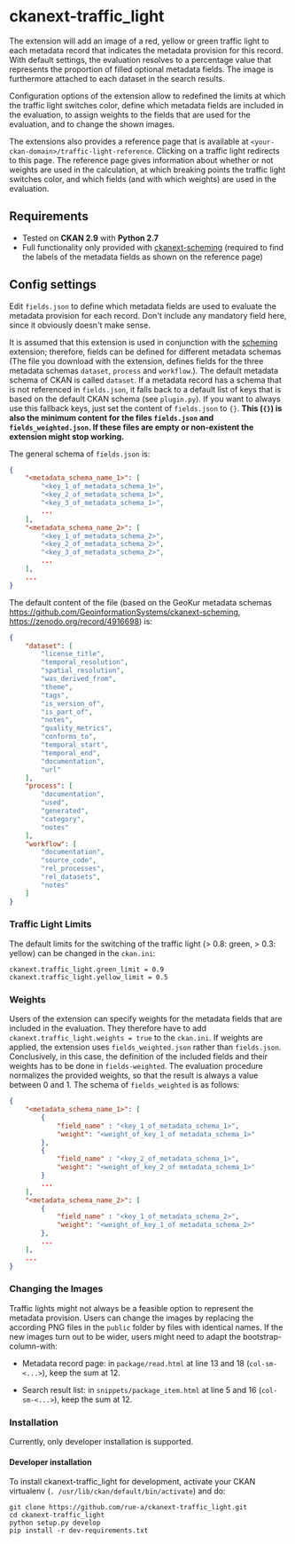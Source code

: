 # ckanext-traffic_light

The extension will add an image of a red, yellow or green traffic light to each metadata record that indicates the metadata provision for this record. With default settings, the evaluation resolves to a percentage value that represents the proportion of filled optional metadata fields. The image is furthermore attached to each dataset in the search results.

Configuration options of the extension allow to redefined the limits at which the traffic light switches color, define which metadata fields are included in the evaluation, to assign weights to the fields that are used for the evaluation, and to change the shown images.

The extensions also provides a reference page that is available at
`<your-ckan-domain>/traffic-light-reference`. Clicking on a traffic
light redirects to this page. The reference page gives information 
about whether or not weights are used in the calculation, at which 
breaking points the traffic light switches color, and which fields 
(and with which weights) are used in the evaluation.


## Requirements

- Tested on __CKAN 2.9__ with __Python 2.7__
- Full functionality only provided with [ckanext-scheming](https://github.com/ckan/ckanext-scheming) (required to find the labels of the metadata fields as shown on the reference page)

## Config settings

Edit `fields.json` to define which metadata fields are used to evaluate the metadata provision for each record. Don't include any mandatory field here, since it obviously doesn't make sense. 

It is assumed that this extension is used in conjunction with the [scheming](https://github.com/ckan/ckanext-scheming) extension; therefore, fields can be defined for 
different metadata schemas (The file you download with the extension, defines fields for 
the three metadata schemas `dataset`, `process` and `workflow`.). The default metadata schema of CKAN is called `dataset`. If a metadata record has a schema that is not referenced in `fields.json`, it falls back to a default list of keys that is based on the default CKAN schema (see `plugin.py`). If you want to always use this fallback keys, just set the content of `fields.json` to `{}`. __This (`{}`) is also the minimum content for the files `fields.json` and `fields_weighted.json`. If these files are empty or non-existent the extension might stop working.__ 

The general schema of `fields.json` is:

```json
{
    "<metadata_schema_name_1>": [
        "<key_1_of_metadata_schema_1>",
        "<key_2_of_metadata_schema_1>",
        "<key_3_of_metadata_schema_1>",
        ...
    ],
    "<metadata_schema_name_2>": [
        "<key_1_of_metadata_schema_2>",
        "<key_2_of_metadata_schema_2>",
        "<key_3_of_metadata_schema_2>",
        ...
    ],
    ...
}
```

The default content of the file (based on the GeoKur metadata schemas 
https://github.com/GeoinformationSystems/ckanext-scheming, 
https://zenodo.org/record/4916698) is:

```json
{
    "dataset": [
        "license_title",
        "temporal_resolution",
        "spatial_resolution",
        "was_derived_from",
        "theme",
        "tags",
        "is_version_of",
        "is_part_of",
        "notes",
        "quality_metrics",
        "conforms_to",
        "temporal_start",
        "temporal_end",
        "documentation",
        "url"
    ],
    "process": [
        "documentation",
        "used",
        "generated",
        "category",
        "notes"
    ],
    "workflow": [
        "documentation",
        "source_code",
        "rel_processes",
        "rel_datasets",
        "notes"
    ]
}
```

### Traffic Light Limits

The default limits for the switching of the traffic light (> 0.8: green, > 0.3: yellow)
can be changed in the `ckan.ini`:

```
ckanext.traffic_light.green_limit = 0.9
ckanext.traffic_light.yellow_limit = 0.5
```

### Weights

Users of the extension can specify weights for the metadata fields
that are included in the evaluation. They therefore have to add 
`ckanext.traffic_light.weights = true` to the `ckan.ini`. If weights 
are applied, the extension uses `fields_weighted.json` rather than 
`fields.json`. Conclusively, in this case, the definition of the included 
fields and their weights has to be done in `fields-weighted`. 
The evaluation procedure normalizes the provided weights, so that the 
result is always a value between 0 and 1. The schema of `fields_weighted` 
is as follows:

```json
{
    "<metadata_schema_name_1>": [
        {
            "field_name" : "<key_1_of_metadata_schema_1>",
            "weight": "<weight_of_key_1_of metadata_schema_1>"
        },
        {
            "field_name" : "<key_2_of_metadata_schema_1>",
            "weight": "<weight_of_key_2_of metadata_schema_1>"
        }
        ...
    ],
    "<metadata_schema_name_2>": [
        {
            "field_name" : "<key_1_of_metadata_schema_2>",
            "weight": "<weight_of_key_1_of metadata_schema_2>"
        },
        ...
    ],
    ...
}
```



### Changing the Images

Traffic lights might not always be a feasible option to represent the metadata provision. Users can change the images by replacing the according PNG files in the `public` folder by files with identical names. If the new images turn out to be wider, users might need to adapt the bootstrap-column-with:

- Metadata record page: in `package/read.html` at line 13 and 18 (`col-sm-<...>`), keep the sum at 12.

- Search result list: in `snippets/package_item.html` at line 5 and 16 (`col-sm-<...>`), keep the sum at 12.



### Installation

Currently, only developer installation is supported.

#### Developer installation


To install ckanext-traffic_light for development, activate your CKAN virtualenv (`. /usr/lib/ckan/default/bin/activate`) and
do:
```
git clone https://github.com/rue-a/ckanext-traffic_light.git
cd ckanext-traffic_light
python setup.py develop
pip install -r dev-requirements.txt
```

